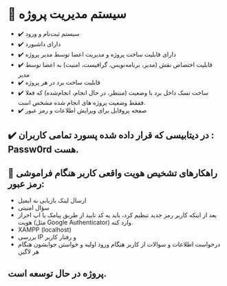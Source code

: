 # 🎯 سیستم مدیریت پروژه 





- ✔️ سیستم ثبت‌نام و ورود 
- ✔️ دارای داشبورد 
- ✔️ دارای قابلیت ساخت پروژه و مدیریت اعضا توسط مدیر پروژه
- ✔️ قابلیت اختصاص نقش (مدیر، برنامه‌نویس، گرافیست، امنیت) به اعضا توسط مدیر
- ✔️ قابلیت ساخت برد در هر پروژه 
- ✔️ ساخت تسک داخل برد با وضعیت (منتظر، در حال انجام، انجام‌شده) که فعلا ففقط وضعیت پروژه های انجام شده مشخص است.
- ✔️ صفحه پروفایل برای ویرایش اطلاعات و رمز عبور
  
## ✔️ در دیتابیسی که قرار داده شده پسورد تمامی کاربران : Passw0rd هست.


## 🔧  راهکارهای تشخیص هویت واقعی کاربر هنگام فراموشی رمز عبور:

-  ارسال لینک بازیابی به ایمیل 
- سؤال امنیتی
- بعد از اینکه کاربر رمز جدید تنظیم کرد، باید یه کد تایید از طریق پیامک یا اپ احراز هویت (مثل Google Authenticator) وارد کنه.
- XAMPP (localhost)
- بررسی IP و رفتار کاربر
- درخواست اطلاعات و سوالات از کاربر هنگام ورود اولیه و خواستن جوابشون هنگام هر لاگین



## پروژه در حال توسعه است.
